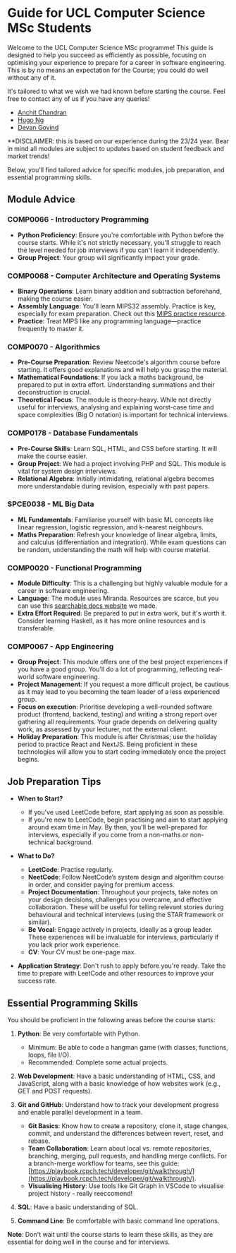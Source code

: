 # Guide for UCL Computer Science MSc Students

Welcome to the UCL Computer Science MSc programme! This guide is designed to help you succeed as efficiently as possible, focusing on optimising your experience to prepare for a career in software engineering. This is by no means an expectation for the Course; you could do well without any of it.

It's tailored to what we wish we had known before starting the course. Feel free to contact any of us if you have any queries!

- [Anchit Chandran](https://www.linkedin.com/in/anchitchandran/)
- [Hugo Ng](https://www.linkedin.com/in/hugorn/)
- [Devan Govind](https://www.linkedin.com/in/devan-govind-32197522a/)

**DISCLAIMER: this is based on our experience during the 23/24 year. Bear in mind all modules are subject to updates based on student feedback and market trends!

Below, you'll find tailored advice for specific modules, job preparation, and essential programming skills.

## Module Advice

### COMP0066 - Introductory Programming

- **Python Proficiency**: Ensure you're comfortable with Python before the course starts. While it's not strictly necessary, you'll struggle to reach the level needed for job interviews if you can't learn it independently.
- **Group Project**: Your group will significantly impact your grade. 

### COMP0068 - Computer Architecture and Operating Systems

- **Binary Operations**: Learn binary addition and subtraction beforehand, making the course easier.
- **Assembly Language**: You'll learn MIPS32 assembly. Practice is key, especially for exam preparation. Check out this [MIPS practice resource](https://github.com/rohitdwivedula/mips-exercises).
- **Practice**: Treat MIPS like any programming language—practice frequently to master it.

### COMP0070 - Algorithmics

- **Pre-Course Preparation**: Review Neetcode's algorithm course before starting. It offers good explanations and will help you grasp the material.
- **Mathematical Foundations**: If you lack a maths background, be prepared to put in extra effort. Understanding summations and their deconstruction is crucial.
- **Theoretical Focus**: The module is theory-heavy. While not directly useful for interviews, analysing and explaining worst-case time and space complexities (Big O notation) is important for technical interviews.

### COMP0178 - Database Fundamentals

- **Pre-Course Skills**: Learn SQL, HTML, and CSS before starting. It will make the course easier.
- **Group Project**: We had a project involving PHP and SQL. This module is vital for system design interviews.
- **Relational Algebra**: Initially intimidating, relational algebra becomes more understandable during revision, especially with past papers.

### SPCE0038 - ML Big Data

- **ML Fundamentals**: Familiarise yourself with basic ML concepts like linear regression, logistic regression, and k-nearest neighbours.
- **Maths Preparation**: Refresh your knowledge of linear algebra, limits, and calculus (differentiation and integration). While exam questions can be random, understanding the math will help with course material.

### COMP0020 - Functional Programming

- **Module Difficulty**: This is a challenging but highly valuable module for a career in software engineering.
- **Language**: The module uses Miranda. Resources are scarce, but you can use this [searchable docs website](https://anchit-chandran.github.io/mira-man-mkdoc/7/) we made.
- **Extra Effort Required**: Be prepared to put in extra work, but it's worth it. Consider learning Haskell, as it has more online resources and is transferable.

### COMP0067 - App Engineering

- **Group Project**: This module offers one of the best project experiences if you have a good group. You'll do a lot of programming, reflecting real-world software engineering.
- **Project Management**: If you request a more difficult project, be cautious as it may lead to you becoming the team leader of a less experienced group.
- **Focus on execution**: Prioritise developing a well-rounded software product (frontend, backend, testing) and writing a strong report over gathering all requirements. Your grade depends on delivering quality work, as assessed by your lecturer, not the external client.
- **Holiday Preparation**: This module is after Christmas; use the holiday period to practice React and NextJS. Being proficient in these technologies will allow you to start coding immediately once the project begins.

## Job Preparation Tips

- **When to Start?**
  - If you've used LeetCode before, start applying as soon as possible.
  - If you're new to LeetCode, begin practising and aim to start applying around exam time in May. By then, you'll be well-prepared for interviews, especially if you come from a non-maths or non-technical background.

- **What to Do?**
  - **LeetCode**: Practise regularly.
  - **NeetCode**: Follow NeetCode’s system design and algorithm course in order, and consider paying for premium access.
  - **Project Documentation**: Throughout your projects, take notes on your design decisions, challenges you overcame, and effective collaboration. These will be useful for telling relevant stories during behavioural and technical interviews (using the STAR framework or similar).
  - **Be Vocal**: Engage actively in projects, ideally as a group leader. These experiences will be invaluable for interviews, particularly if you lack prior work experience.
  - **CV**: Your CV must be one-page max.

- **Application Strategy**: Don't rush to apply before you're ready. Take the time to prepare with LeetCode and other resources to improve your success rate.

## Essential Programming Skills

You should be proficient in the following areas before the course starts:

1. **Python**: Be very comfortable with Python.
   - Minimum: Be able to code a hangman game (with classes, functions, loops, file I/O).
   - Recommended: Complete some actual projects.

2. **Web Development**: Have a basic understanding of HTML, CSS, and JavaScript, along with a basic knowledge of how websites work (e.g., GET and POST requests).

3. **Git and GitHub**: Understand how to track your development progress and enable parallel development in a team.
   - **Git Basics**: Know how to create a repository, clone it, stage changes, commit, and understand the differences between revert, reset, and rebase.
   - **Team Collaboration**: Learn about local vs. remote repositories, branching, merging, pull requests, and handling merge conflicts. For a branch-merge workflow for teams, see this guide: [https://playbook.rcpch.tech/developer/git/walkthrough/](https://playbook.rcpch.tech/developer/git/walkthrough/).
   - **Visualising History**: Use tools like Git Graph in VSCode to visualise project history - really reeccomend!

4. **SQL**: Have a basic understanding of SQL.

5. **Command Line**: Be comfortable with basic command line operations.

**Note**: Don't wait until the course starts to learn these skills, as they are essential for doing well in the course and for interviews.
